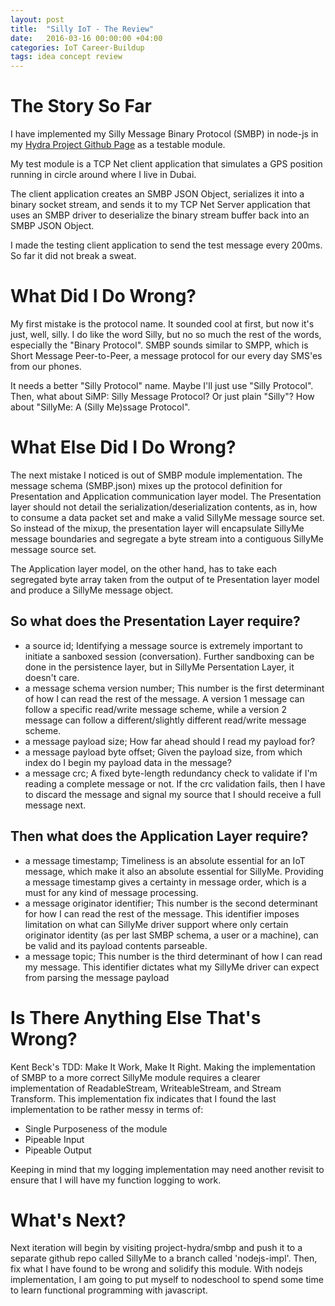 ```yaml
---
layout: post
title:  "Silly IoT - The Review"
date:   2016-03-16 00:00:00 +04:00
categories: IoT Career-Buildup
tags: idea concept review
---
```


# The Story So Far

I have implemented my Silly Message Binary Protocol (SMBP) in node-js in my [Hydra Project Github Page](https://github.com/rizkylearns/project-hydra) as a testable module. 

My test module is a TCP Net client application that simulates a GPS position running in circle around where I live in Dubai.

The client application creates an SMBP JSON Object, serializes it into a binary socket stream, and sends it to my TCP Net Server application that uses an SMBP driver to deserialize the binary stream buffer back into an SMBP JSON Object.

I made the testing client application to send the test message every 200ms. So far it did not break a sweat.

# What Did I Do Wrong?

My first mistake is the protocol name. It sounded cool at first, but now it's just, well, silly. I do like the word Silly, but no so much the rest of the words, especially the "Binary Protocol". SMBP sounds similar to SMPP, which is Short Message Peer-to-Peer, a message protocol for our every day SMS'es from our phones. 

It needs a better "Silly Protocol" name. Maybe I'll just use "Silly Protocol". Then, what about SiMP: Silly Message Protocol? Or just plain "Silly"? How about "SillyMe: A (Silly Me)ssage Protocol".

# What Else Did I Do Wrong?

The next mistake I noticed is out of SMBP module implementation. The message schema (SMBP.json) mixes up the protocol definition for Presentation and Application communication layer model. The Presentation layer should not detail the serialization/deserialization contents, as in, how to consume a data packet set and make a valid SillyMe message source set. So instead of the mixup, the presentation layer will encapsulate SillyMe message boundaries and segregate a byte stream into a contiguous SillyMe message source set.

The Application layer model, on the other hand, has to take each segregated byte array taken from the output of te Presentation layer model and produce a SillyMe message object.

## So what does the Presentation Layer require?
- a source id; Identifying a message source is extremely important to initiate a sanboxed session (conversation). Further sandboxing can be done in the persistence layer, but in SillyMe Persentation Layer, it doesn't care.
- a message schema version number; This number is the first determinant of how I can read the rest of the message. A version 1 message can follow a specific read/write message scheme, while a version 2 message can follow a different/slightly different read/write message scheme.
- a message payload size; How far ahead should I read my payload for?
- a message payload byte offset; Given the payload size, from which index do I begin my payload data in the message?
- a message crc; A fixed byte-length redundancy check to validate if I'm reading a complete message or not. If the crc validation fails, then I have to discard the message and signal my source that I should receive a full message next.

## Then what does the Application Layer require?
- a message timestamp; Timeliness is an absolute essential for an IoT message, which make it also an absolute essential for SillyMe. Providing a message timestamp gives a certainty in message order, which is a must for any kind of message processing. 
- a message originator identifier; This number is the second determinant for how I can read the rest of the message. This identifier imposes limitation on what can SillyMe driver support where only certain originator identity (as per last SMBP schema, a user or a machine), can be valid and its payload contents parseable.
- a message topic; This number is the third determinant of how I can read my message. This identifier dictates what my SillyMe driver can expect from parsing the message payload

# Is There Anything Else That's Wrong?
 
Kent Beck's TDD: Make It Work, Make It Right. Making the implementation of SMBP to a more correct SillyMe module requires a clearer implementation of ReadableStream, WriteableStream, and Stream Transform. This implementation fix indicates that I found the last implementation to be rather messy in terms of:
- Single Purposeness of the module
- Pipeable Input
- Pipeable Output

Keeping in mind that my logging implementation may need another revisit to ensure that I will have my function logging to work.

# What's Next?

Next iteration will begin by visiting project-hydra/smbp and push it to a separate github repo called SillyMe to a branch called 'nodejs-impl'. Then, fix what I have found to be wrong and solidify this module. With nodejs implementation, I am going to put myself to nodeschool to spend some time to learn functional programming with javascript.